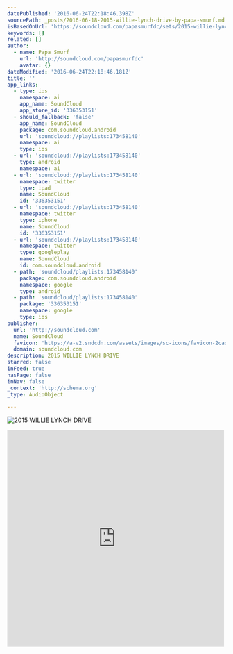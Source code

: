 ```yaml
---
datePublished: '2016-06-24T22:18:46.398Z'
sourcePath: _posts/2016-06-18-2015-willie-lynch-drive-by-papa-smurf.md
isBasedOnUrl: 'https://soundcloud.com/papasmurfdc/sets/2015-willie-lynch-drive'
keywords: []
related: []
author:
  - name: Papa Smurf
    url: 'http://soundcloud.com/papasmurfdc'
    avatar: {}
dateModified: '2016-06-24T22:18:46.181Z'
title: ''
app_links:
  - type: ios
    namespace: ai
    app_name: SoundCloud
    app_store_id: '336353151'
  - should_fallback: 'false'
    app_name: SoundCloud
    package: com.soundcloud.android
    url: 'soundcloud://playlists:173458140'
    namespace: ai
    type: ios
  - url: 'soundcloud://playlists:173458140'
    type: android
    namespace: ai
  - url: 'soundcloud://playlists:173458140'
    namespace: twitter
    type: ipad
    name: SoundCloud
    id: '336353151'
  - url: 'soundcloud://playlists:173458140'
    namespace: twitter
    type: iphone
    name: SoundCloud
    id: '336353151'
  - url: 'soundcloud://playlists:173458140'
    namespace: twitter
    type: googleplay
    name: SoundCloud
    id: com.soundcloud.android
  - path: 'soundcloud/playlists:173458140'
    package: com.soundcloud.android
    namespace: google
    type: android
  - path: 'soundcloud/playlists:173458140'
    package: '336353151'
    namespace: google
    type: ios
publisher:
  url: 'http://soundcloud.com'
  name: SoundCloud
  favicon: 'https://a-v2.sndcdn.com/assets/images/sc-icons/favicon-2cadd14b.ico'
  domain: soundcloud.com
description: 2015 WILLIE LYNCH DRIVE
starred: false
inFeed: true
hasPage: false
inNav: false
_context: 'http://schema.org'
_type: AudioObject

---
```

![2015 WILLIE LYNCH DRIVE](https://the-grid-user-content.s3-us-west-2.amazonaws.com/42f1e6f4-74f9-42b6-ab82-497a02780885.jpg)

<iframe src="https://cdn.embedly.com/widgets/media.html?src=https%3A%2F%2Fw.soundcloud.com%2Fplayer%2F%3Fvisual%3Dtrue%26url%3Dhttp%253A%252F%252Fapi.soundcloud.com%252Fplaylists%252F173458140%26show_artwork%3Dtrue&amp;url=https%3A%2F%2Fsoundcloud.com%2Fpapasmurfdc%2Fsets%2F2015-willie-lynch-drive&amp;image=http%3A%2F%2Fa1.sndcdn.com%2Fimages%2Ffb_placeholder.png%3F1466169112&amp;key=b7d04c9b404c499eba89ee7072e1c4f7&amp;type=text%2Fhtml&amp;schema=soundcloud" width="500" height="500" scrolling="no" frameborder="0" allowfullscreen="" style=""></iframe>